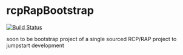 # rcpRapBootstrap

[![Build Status](https://travis-ci.org/davidbecker/rcpRapBootstrap.svg)](https://travis-ci.org/davidbecker/rcpRapBootstrap)

soon to be bootstrap project of a single sourced RCP/RAP project to jumpstart development
